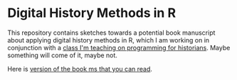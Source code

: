 # Digital History Methods in R

This repository contains sketches towards a potential book manuscript about applying digital history methods in R, which I am working on in conjunction with a [class I'm teaching on programming for historians](http://lincolnmullen.com/courses/clio3.2014/). Maybe something will come of it, maybe not. 

Here is [version of the book ms that you can read](http://dh-r.lincolnmullen.com).

